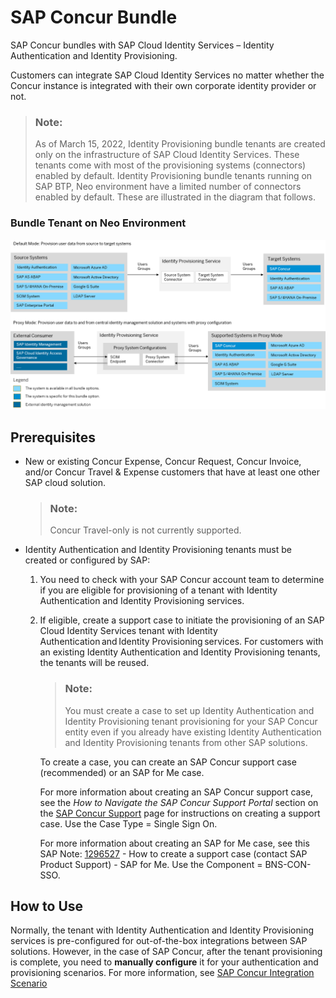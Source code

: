 <!-- loiof0980747e54149f5b5affa7db2ac3b65 -->

# SAP Concur Bundle

SAP Concur bundles with SAP Cloud Identity Services – Identity Authentication and Identity Provisioning.



Customers can integrate SAP Cloud Identity Services no matter whether the Concur instance is integrated with their own corporate identity provider or not.

> ### Note:  
> As of March 15, 2022, Identity Provisioning bundle tenants are created only on the infrastructure of SAP Cloud Identity Services. These tenants come with most of the provisioning systems \(connectors\) enabled by default. Identity Provisioning bundle tenants running on SAP BTP, Neo environment have a limited number of connectors enabled by default. These are illustrated in the diagram that follows.



### Bundle Tenant on Neo Environment

![](images/IPS_Concur_Bundle_6cc3fd8.png)



<a name="loiof0980747e54149f5b5affa7db2ac3b65__section_llr_syg_vzb"/>

## Prerequisites

-   New or existing Concur Expense, Concur Request, Concur Invoice, and/or Concur Travel & Expense customers that have at least one other SAP cloud solution.

    > ### Note:  
    > Concur Travel-only is not currently supported.

-   Identity Authentication and Identity Provisioning tenants must be created or configured by SAP:

    1.  You need to check with your SAP Concur account team to determine if you are eligible for provisioning of a tenant with Identity Authentication and Identity Provisioning services.

    2.  If eligible, create a support case to initiate the provisioning of an SAP Cloud Identity Services tenant with Identity Authentication and Identity Provisioning services. For customers with an existing Identity Authentication and Identity Provisioning tenants, the tenants will be reused.

        > ### Note:  
        > You must create a case to set up Identity Authentication and Identity Provisioning tenant provisioning for your SAP Concur entity even if you already have existing Identity Authentication and Identity Provisioning tenants from other SAP solutions.

        To create a case, you can create an SAP Concur support case \(recommended\) or an SAP for Me case.

        For more information about creating an SAP Concur support case, see the *How to Navigate the SAP Concur Support Portal* section on the [SAP Concur Support](https://assets.concur.com/tech-pubs/SAP-Concur-Training-Library/GTM.htm) page for instructions on creating a support case. Use the Case Type = Single Sign On.

        For more information about creating an SAP for Me case, see this SAP Note: [1296527](https://me.sap.com/notes/1296527) - How to create a support case \(contact SAP Product Support\) - SAP for Me. Use the Component = BNS-CON-SSO.





<a name="loiof0980747e54149f5b5affa7db2ac3b65__section_mfk_ldd_wvb"/>

## How to Use

Normally, the tenant with Identity Authentication and Identity Provisioning services is pre-configured for out-of-the-box integrations between SAP solutions. However, in the case of SAP Concur, after the tenant provisioning is complete, you need to **manually configure** it for your authentication and provisioning scenarios. For more information, see [SAP Concur Integration Scenario](https://help.sap.com/docs/SAP_CLOUD_IDENTITY/b95c3d5bab324a3a8409eee5267a5b75/ef38d9ee3f7544d882dc3f8de123ad3d.html?version=Cloud)

